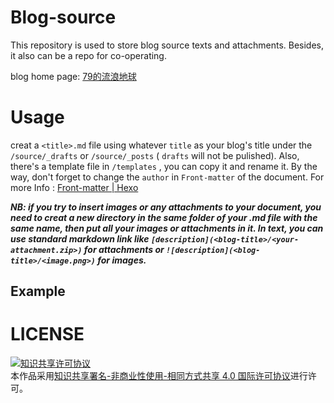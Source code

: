 # Blog-source
This repository is used to store blog source texts and attachments. Besides, it also can be a repo for co-operating.

blog home page: [79的流浪地球](https://x.79v2r.ml/)

# Usage

creat a `<title>.md` file using whatever `title` as your blog's title under the `/source/_drafts` or `/source/_posts` ( `drafts` will not be pulished).
Also, there's a template file in `/templates` , you can copy it and rename it. By the way, don't forget to change the `author` in `Front-matter` of the document. 
For more Info : [Front-matter | Hexo](https://hexo.io/zh-cn/docs/front-matter)

***NB: if you try to insert images or any attachments to your document, you need to creat a new directory in the same folder of your .md file with the same name, then put all your images or attachments in it. In text, you can use standard markdown link like `[description](<blog-title>/<your-attachment.zip>)` for attachments 
or `![description](<blog-title>/<image.png>)` for  images.***

## Example

# LICENSE
<a rel="license" href="http://creativecommons.org/licenses/by-nc-sa/4.0/"><img alt="知识共享许可协议" style="border-width:0" src="https://i.creativecommons.org/l/by-nc-sa/4.0/88x31.png" /></a><br />本作品采用<a rel="license" href="http://creativecommons.org/licenses/by-nc-sa/4.0/">知识共享署名-非商业性使用-相同方式共享 4.0 国际许可协议</a>进行许可。
